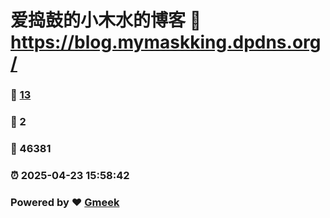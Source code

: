 # 爱捣鼓的小木水的博客 :link: https://blog.mymaskking.dpdns.org/ 
### :page_facing_up: [13](https://blog.mymaskking.dpdns.org//tag.html) 
### :speech_balloon: 2 
### :hibiscus: 46381 
### :alarm_clock: 2025-04-23 15:58:42 
### Powered by :heart: [Gmeek](https://github.com/Meekdai/Gmeek)
